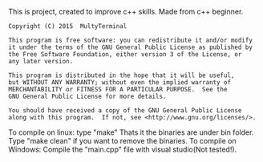 This is project, created to improve c++ skills. Made from c++ beginner.

    Copyright (C) 2015  MultyTerminal

    This program is free software: you can redistribute it and/or modify
    it under the terms of the GNU General Public License as published by
    the Free Software Foundation, either version 3 of the License, or
    any later version.

    This program is distributed in the hope that it will be useful,
    but WITHOUT ANY WARRANTY; without even the implied warranty of
    MERCHANTABILITY or FITNESS FOR A PARTICULAR PURPOSE.  See the
    GNU General Public License for more details.

    You should have received a copy of the GNU General Public License
    along with this program.  If not, see <http://www.gnu.org/licenses/>.

To compile on linux:
    type "make"
    Thats it the binaries are under bin folder.
    Type "make clean" if you want to remove the binaries.
To compile on Windows:
    Compile the "main.cpp" file with visual studio(Not tested!).
